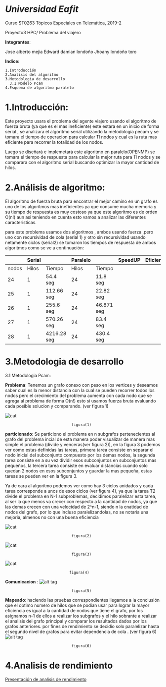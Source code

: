 __*Universidad Eafit*__
===================

Curso ST0263 Tópicos Especiales en Telemática, 2019-2

Proyecto3 HPC/ Problema del viajero 


__Integrantes__:

Jose alberto mejia 
Edward damian londoño
Jhoany londoño toro

__Indice:__

    1.Introducción
    2.Analisis del algoritmo 
    3.Metodologia de desarrollo 
      3.1 Modelo Pcam
    4.Esquema de algoritmo paralelo 
    
1.Introducción:
=============
Este proyecto usara el problema del agente viajero usando el algoritmo de fuerza bruta (ya que es el mas ineficiente)                   este estara en un inicio de forma serial , se analizara el algoritmo serial utilizando la metodologia pecam  y se tomara el tiempo de operacion para calcular 11 nodos y cual es la ruta mas eficiente para recorrer la totalidad de los nodos.

Luego se diseñará e implemetará este algoritmo en paralelo(OPENMP) se tomara el tiempo de respuesta para calcular la mejor ruta para 11 nodos  y se comparara con el algoritmo serial buscando optimizar la mayor cantidad de hilos.  

2.Análisis de algoritmo:
========================
El algoritmo de fuerza bruta para encontrar el mejor camino en un grafo  es uno de los algoritmos mas ineficientes ya que consume mucha memoria y su tiempo de respuesta es muy costoso ya que este algoritmo es de orden O(n!) aun asi teniendo en cuenta esto vamos a analizar las diferentes caracteristicas.

para este problema usamos dos algoritmos , ambos usando fuerza ,pero uno con recursividad de cola (serial 1) y otro sin recursividad usando netamente ciclos (serial2) se tomaron los tiempos de respuesta de ambos algoritmos como se ve a continuación:


|      | Serial   |        |  Paralelo |       |SpeedUP|Eficiencia|
| ---- | -------- | ----   |  -------  |-----  |-------| ---------|
| nodos  | Hilos  | Tiempo |   Hilos   |Tiempo | ||
| 24     |   1    |54.4 seg |   24      |   11.8 seg    |||
| 25     |   1    |112.66 seg|   24      | 22.82 seg      |||
| 26     |   1    |255.6 seg|   24      | 46.871 seg      |||
| 27     |   1    |570.26 seg|   24      | 83.4 seg      |||
| 28     |   1    |4216.28 seg|   24      | 430.4 seg      |||



3.Metodologia de desarrollo 
===========================
   3.1 Metodologia Pcam:
   
   __Problema__: Tenemos un grafo conexo con peso en los vertices y deseamos saber cual es la menor distancia con la cual se pueden recorrer todos los nodos pero el crecimiento del problema aumenta con cada nodo que se agrega al problema de forma  O(n!) esto si usamos fuerza bruta evaluando cada posible solucion y comparando. (ver figura 1)
   
   ![cat](https://github.com/jose930612/project03/blob/master/img/Problema.png)  
   
                                  figura(1)
   
   __particionado__: Se particiono el problema en n subgrafos pertenecientes al grafo del problema incial de esta manera poder visualizar de manera mas simple el problema (divide y venceras(ver figura 2)), en la figura 3 podemos ver como estas definidas las tareas, primera tarea consiste en separar el nodo inicial del subconjunto compuesto por los demas nodos, la segunda tarea consiste en a su vez dividir esos subconjuntos en subconjuntos mas pequeños, la tercera tarea consiste en evaluar distancias cuando solo quedan 2 nodos en esos subconjuntos y guardar la mas pequeña, estas tareas se pueden ver en la figura 3.
   
Ya de cara al algoritmo podemos ver como hay 3 ciclos anidados y cada tarea corresponde a unos de esos ciclos (ver figura 4), ya que la tarea T2 divide el problema en N-1 subproblemas, decidimos paralelizar esta tarea, al ser la que menos va crecer con respecto a la cantidad de nodos, ya que las demas crecen con una velocidad de 2^n-1, siendo n la cnatidad de nodos del grafo, por lo que incluso paralelizandolas, no se notaria una mejoria, almenos no con una buena eficiencia
   
   ![cat](https://github.com/jose930612/project03/blob/master/img/Particionado.png)
   
                                  figura(2)
                                  
   ![cat](https://github.com/jose930612/project03/blob/master/img/tareasnew1.png)
   
                                  figura(3)
       
   ![cat](https://github.com/jose930612/project03/blob/master/img/tareasAlgor.png)
   
                                 figura(4)
  __Comunicacion__ : 
   ![alt tag](https://github.com/jose930612/project03/blob/master/img/Comunicacion.png)
   
                                  figura(5)
   __Mapeado__: haciendo las pruebas correspondientes llegamos a la conclusión que el optimo numero de hilos que se podian usar para lograr la mayor eficiencia es igual a la cantidad de nodos que tiene el grafo,  por los asignamos n-1 de ellos a realizar los subgrafos y el hilo sobrante  a realizar el analisis del grafo principal y comparar los resultados dados por los grafos anteriores. por fines de rendimiento se decidio solo paralelizar hasta el segundo nivel de grafos para evitar dependencia de cola . (ver figura 6)
   ![alt tag](https://github.com/jose930612/project03/blob/master/img/Mapeado.png)
   
                                  figura(6)
   4.Analisis de rendimiento 
===========================
[Presentación de analisis de rendimiento](https://github.com/jose930612/project03/blob/master/Speed%20up%20-%20Efficiency.pptx)

